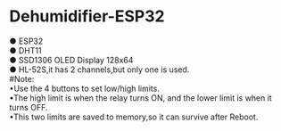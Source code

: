 # Dehumidifier-ESP32<br>
● ESP32<br>
● DHT11<br>
● SSD1306 OLED Display 128x64<br>
● HL-52S,it has 2 channels,but only one is used.<br>
#Note:<br>
•Use the 4 buttons to set low/high limits.<br>
•The high limit is when the relay turns ON, and the lower limit is when it turns OFF.<br>
•This two limits are saved to memory,so it can survive after Reboot.<br>
